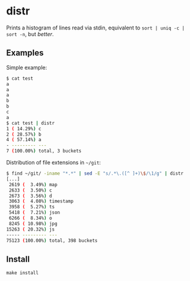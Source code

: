 # distr

Prints a histogram of lines read via stdin, equivalent to `sort | uniq -c | sort -n`, but *better*.

## Examples

Simple example:

```bash
$ cat test
a
a
a
b
b
c
a
$ cat test | distr
1 ( 14.29%) c
2 ( 28.57%) b
4 ( 57.14%) a
- --------- ---
7 (100.00%) total, 3 buckets
```

Distribution of file extensions in `~/git`:

```bash
$ find ~/git/ -iname "*.*" | sed -E "s/.*\.([^ ]+)\$/\1/g" | distr
[...]
 2619 (  3.49%) map
 2633 (  3.50%) c
 2673 (  3.56%) d
 3063 (  4.08%) timestamp
 3958 (  5.27%) ts
 5418 (  7.21%) json
 6266 (  8.34%) o
 8245 ( 10.98%) jpg
15263 ( 20.32%) js
----- --------- ---
75123 (100.00%) total, 398 buckets
```

## Install

```
make install
```

